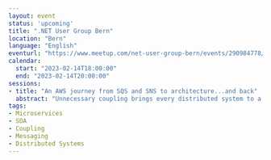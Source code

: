 ```yaml
---
layout: event
status: 'upcoming'
title: ".NET User Group Bern"
location: "Bern"
language: "English"
eventurl: "https://www.meetup.com/net-user-group-bern/events/290984778/"
calendar:
  start: "2023-02-14T18:00:00"
  end: "2023-02-14T20:00:00"
sessions:
- title: "An AWS journey from SQS and SNS to architecture...and back"
  abstract: "Unnecessary coupling brings every distributed system to a grinding halt. A great way to decouple services is to use messages exchanged over queues instead of HTTP. AWS offers at least two prominent options for messaging, SQS and SNS, which have some overlap. After this talk, you will understand the difference between SQS and SNS, and when and how to use them. You'll learn how messaging has the potential to shape your systems in powerful ways, not only with AWS. Join me for valuable lessons to stop fearing about coupling - all with examples in C#."
tags:
- Microservices
- SOA
- Coupling
- Messaging
- Distributed Systems
---
```

